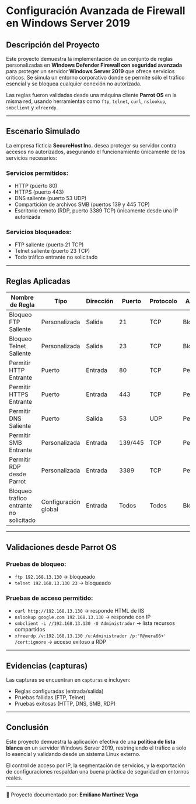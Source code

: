 # Configuración Avanzada de Firewall en Windows Server 2019

## Descripción del Proyecto

Este proyecto demuestra la implementación de un conjunto de reglas personalizadas en **Windows Defender Firewall con seguridad avanzada** para proteger un servidor **Windows Server 2019** que ofrece servicios críticos. Se simula un entorno corporativo donde se permite sólo el tráfico esencial y se bloquea cualquier conexión no autorizada.

Las reglas fueron validadas desde una máquina cliente **Parrot OS** en la misma red, usando herramientas como `ftp`, `telnet`, `curl`, `nslookup`, `smbclient` y `xfreerdp`.

---

## Escenario Simulado

La empresa ficticia **SecureHost Inc.** desea proteger su servidor contra accesos no autorizados, asegurando el funcionamiento únicamente de los servicios necesarios:

### Servicios permitidos:

* HTTP (puerto 80)
* HTTPS (puerto 443)
* DNS saliente (puerto 53 UDP)
* Compartición de archivos SMB (puertos 139 y 445 TCP)
* Escritorio remoto (RDP, puerto 3389 TCP) únicamente desde una IP autorizada

### Servicios bloqueados:

* FTP saliente (puerto 21 TCP)
* Telnet saliente (puerto 23 TCP)
* Todo tráfico entrante no solicitado

---

## Reglas Aplicadas

| Nombre de Regla                        | Tipo                 | Dirección | Puerto  | Protocolo | Acción   | IP Remota       |
| -------------------------------------- | -------------------- | --------- | ------- | --------- | -------- | --------------- |
| Bloqueo FTP Saliente                   | Personalizada        | Salida    | 21      | TCP       | Bloquear | Todas           |
| Bloqueo Telnet Saliente                | Personalizada        | Salida    | 23      | TCP       | Bloquear | Todas           |
| Permitir HTTP Entrante                 | Puerto               | Entrada   | 80      | TCP       | Permitir | Todas           |
| Permitir HTTPS Entrante                | Puerto               | Entrada   | 443     | TCP       | Permitir | Todas           |
| Permitir DNS Saliente                  | Puerto               | Salida    | 53      | UDP       | Permitir | Todas           |
| Permitir SMB Entrante                  | Personalizada        | Entrada   | 139/445 | TCP       | Permitir | 192.168.13.0/24 |
| Permitir RDP desde Parrot              | Personalizada        | Entrada   | 3389    | TCP       | Permitir | 192.168.13.1    |
| Bloqueo tráfico entrante no solicitado | Configuración global | Entrada   | Todos   | Todos     | Bloquear | Todos           |

---

## Validaciones desde Parrot OS

### Pruebas de bloqueo:

* `ftp 192.168.13.130` → bloqueado
* `telnet 192.168.13.130 23` → bloqueado

### Pruebas de acceso permitido:

* `curl http://192.168.13.130` → responde HTML de IIS
* `nslookup google.com 192.168.13.130` → responde con IP
* `smbclient -L //192.168.13.130 -U Administrador` → lista recursos compartidos
* `xfreerdp /v:192.168.13.130 /u:Administrador /p:'R@mera66+' /cert:ignore` → acceso exitoso a RDP

---

## Evidencias (capturas)

Las capturas se encuentran en `capturas` e incluyen:

* Reglas configuradas (entrada/salida)
* Pruebas fallidas (FTP, Telnet)
* Pruebas exitosas (HTTP, DNS, SMB, RDP)

---

## Conclusión

Este proyecto demuestra la aplicación efectiva de una **política de lista blanca** en un servidor Windows Server 2019, restringiendo el tráfico a solo lo esencial y validando desde un sistema Linux externo.

El control de acceso por IP, la segmentación de servicios, y la exportación de configuraciones respaldan una buena práctica de seguridad en entornos reales.

---

🔗 Proyecto documentado por: **Emiliano Martínez Vega**
